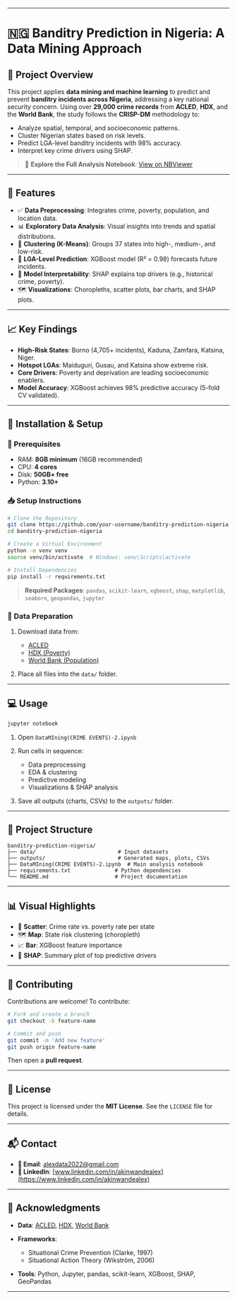 
---

# 🇳🇬 Banditry Prediction in Nigeria: A Data Mining Approach

## 📌 Project Overview

This project applies **data mining and machine learning** to predict and prevent **banditry incidents across Nigeria**, addressing a key national security concern. Using over **29,000 crime records** from **ACLED**, **HDX**, and the **World Bank**, the study follows the **CRISP-DM** methodology to:

* Analyze spatial, temporal, and socioeconomic patterns.
* Cluster Nigerian states based on risk levels.
* Predict LGA-level banditry incidents with 98% accuracy.
* Interpret key crime drivers using SHAP.

> 🔗 **Explore the Full Analysis Notebook**:
> [View on NBViewer](https://nbviewer.org/github/AkinwandeSlim/NG-Banditry-Analysis/blob/main/DataMIning%28CRIME%20EVENTS%29-2.ipynb)

---

## 🚀 Features

* ✅ **Data Preprocessing**: Integrates crime, poverty, population, and location data.
* 📊 **Exploratory Data Analysis**: Visual insights into trends and spatial distributions.
* 🧠 **Clustering (K-Means)**: Groups 37 states into high-, medium-, and low-risk.
* 🔮 **LGA-Level Prediction**: XGBoost model (R² = 0.98) forecasts future incidents.
* 📌 **Model Interpretability**: SHAP explains top drivers (e.g., historical crime, poverty).
* 🗺️ **Visualizations**: Choropleths, scatter plots, bar charts, and SHAP plots.

---

## 📈 Key Findings

* **High-Risk States**: Borno (4,705+ incidents), Kaduna, Zamfara, Katsina, Niger.
* **Hotspot LGAs**: Maiduguri, Gusau, and Katsina show extreme risk.
* **Core Drivers**: Poverty and deprivation are leading socioeconomic enablers.
* **Model Accuracy**: XGBoost achieves 98% predictive accuracy (5-fold CV validated).

---

## 🧰 Installation & Setup

### 🔧 Prerequisites

* RAM: **8GB minimum** (16GB recommended)
* CPU: **4 cores**
* Disk: **50GB+ free**
* Python: **3.10+**

### 📥 Setup Instructions

```bash
# Clone the Repository
git clone https://github.com/your-username/banditry-prediction-nigeria.git
cd banditry-prediction-nigeria

# Create a Virtual Environment
python -m venv venv
source venv/bin/activate  # Windows: venv\Scripts\activate

# Install Dependencies
pip install -r requirements.txt
```

> **Required Packages**:
> `pandas`, `scikit-learn`, `xgboost`, `shap`, `matplotlib`, `seaborn`, `geopandas`, `jupyter`

### 📂 Data Preparation

1. Download data from:

   * [ACLED](https://acleddata.com/)
   * [HDX (Poverty)](https://data.humdata.org/)
   * [World Bank (Population)](https://databank.worldbank.org/)
2. Place all files into the `data/` folder.

---

## 💻 Usage

```bash
jupyter notebook
```

1. Open `DataMIning(CRIME EVENTS)-2.ipynb`
2. Run cells in sequence:

   * Data preprocessing
   * EDA & clustering
   * Predictive modeling
   * Visualizations & SHAP analysis
3. Save all outputs (charts, CSVs) to the `outputs/` folder.

---

## 📂 Project Structure

```
banditry-prediction-nigeria/
├── data/                          # Input datasets
├── outputs/                       # Generated maps, plots, CSVs
├── DataMIning(CRIME EVENTS)-2.ipynb  # Main analysis notebook
├── requirements.txt              # Python dependencies
└── README.md                     # Project documentation
```

---

## 📊 Visual Highlights

* 🔵 **Scatter**: Crime rate vs. poverty rate per state
* 🗺️ **Map**: State risk clustering (choropleth)
* 📈 **Bar**: XGBoost feature importance
* 🧠 **SHAP**: Summary plot of top predictive drivers

---

## 🤝 Contributing

Contributions are welcome!
To contribute:

```bash
# Fork and create a branch
git checkout -b feature-name

# Commit and push
git commit -m 'Add new feature'
git push origin feature-name
```

Then open a **pull request**.

---

## 📜 License

This project is licensed under the **MIT License**. See the `LICENSE` file for details.

---

## 📬 Contact

* **📧 Email**: [alexdata2022@gmail.com](mailto:alexdata2022@gmail.com)
* **🔗 LinkedIn**: [www.linkedin.com/in/akinwandealex](https://www.linkedin.com/in/akinwandealex)

---

## 🙏 Acknowledgments

* **Data**: [ACLED](https://acleddata.com/), [HDX](https://data.humdata.org/), [World Bank](https://databank.worldbank.org/)
* **Frameworks**:

  * Situational Crime Prevention (Clarke, 1997)
  * Situational Action Theory (Wikström, 2006)
* **Tools**: Python, Jupyter, pandas, scikit-learn, XGBoost, SHAP, GeoPandas

---

